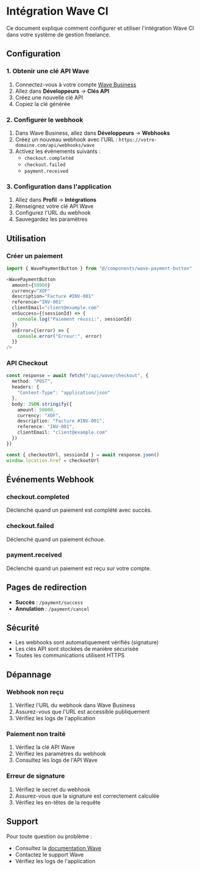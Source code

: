 # Intégration Wave CI

Ce document explique comment configurer et utiliser l'intégration Wave CI dans votre système de gestion freelance.

## Configuration

### 1. Obtenir une clé API Wave

1. Connectez-vous à votre compte [Wave Business](https://business.wave.com)
2. Allez dans **Développeurs** → **Clés API**
3. Créez une nouvelle clé API
4. Copiez la clé générée

### 2. Configurer le webhook

1. Dans Wave Business, allez dans **Développeurs** → **Webhooks**
2. Créez un nouveau webhook avec l'URL : `https://votre-domaine.com/api/webhooks/wave`
3. Activez les événements suivants :
   - `checkout.completed`
   - `checkout.failed`
   - `payment.received`

### 3. Configuration dans l'application

1. Allez dans **Profil** → **Intégrations**
2. Renseignez votre clé API Wave
3. Configurez l'URL du webhook
4. Sauvegardez les paramètres

## Utilisation

### Créer un paiement

```typescript
import { WavePaymentButton } from "@/components/wave-payment-button"

<WavePaymentButton
  amount={50000}
  currency="XOF"
  description="Facture #INV-001"
  reference="INV-001"
  clientEmail="client@example.com"
  onSuccess={(sessionId) => {
    console.log("Paiement réussi:", sessionId)
  }}
  onError={(error) => {
    console.error("Erreur:", error)
  }}
/>
```

### API Checkout

```typescript
const response = await fetch("/api/wave/checkout", {
  method: "POST",
  headers: {
    "Content-Type": "application/json"
  },
  body: JSON.stringify({
    amount: 50000,
    currency: "XOF",
    description: "Facture #INV-001",
    reference: "INV-001",
    clientEmail: "client@example.com"
  })
})

const { checkoutUrl, sessionId } = await response.json()
window.location.href = checkoutUrl
```

## Événements Webhook

### checkout.completed
Déclenché quand un paiement est complété avec succès.

### checkout.failed
Déclenché quand un paiement échoue.

### payment.received
Déclenché quand un paiement est reçu sur votre compte.

## Pages de redirection

- **Succès** : `/payment/success`
- **Annulation** : `/payment/cancel`

## Sécurité

- Les webhooks sont automatiquement vérifiés (signature)
- Les clés API sont stockées de manière sécurisée
- Toutes les communications utilisent HTTPS

## Dépannage

### Webhook non reçu
1. Vérifiez l'URL du webhook dans Wave Business
2. Assurez-vous que l'URL est accessible publiquement
3. Vérifiez les logs de l'application

### Paiement non traité
1. Vérifiez la clé API Wave
2. Vérifiez les paramètres du webhook
3. Consultez les logs de l'API Wave

### Erreur de signature
1. Vérifiez le secret du webhook
2. Assurez-vous que la signature est correctement calculée
3. Vérifiez les en-têtes de la requête

## Support

Pour toute question ou problème :
- Consultez la [documentation Wave](https://docs.wave.com)
- Contactez le support Wave
- Vérifiez les logs de l'application 